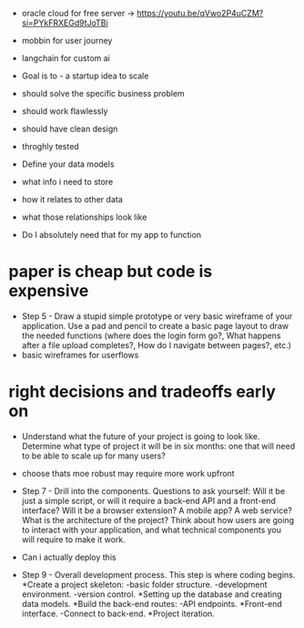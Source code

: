 - oracle cloud for free server -> https://youtu.be/qVwo2P4uCZM?si=PYkFRXEGd9tJoTBi
- mobbin for user journey
- langchain for custom ai
- Goal is to - a startup idea to scale
- should solve the specific business problem
- should work flawlessly
- should have clean design
- throghly tested

-  Define your data models
-  what info i need to store
-  how it relates to other data
-  what those relationships look like
-  Do I absolutely need that for my app to function

# paper is cheap but code is expensive
- Step 5 - Draw a stupid simple prototype or very basic wireframe of your application.
Use a pad and pencil to create a basic page layout to draw the needed functions (where does the login form go?, What happens after a file upload completes?, How do I navigate between pages?, etc.)
-  basic wireframes for userflows

# right decisions and tradeoffs early on
-  Understand what the future of your project is going to look like.
Determine what type of project it will be in six months: one that will need to be able to scale up for many users?
- choose thats moe robust may require more work upfront

- Step 7 - Drill into the components.
Questions to ask yourself: Will it be just a simple script, or will it require a back-end API and a front-end interface? Will it be a browser extension? A mobile app? A web service?
What is the architecture of the project?
Think about how users are going to interact with your application, and what technical components you will require to make it work.
- Can i actually deploy this

- Step 9 - Overall development process.
This step is where coding begins.
*Create a project skeleton:
 -basic folder structure.
 -development environment.
 -version control.
*Setting up the database and creating data models.
*Build the back-end routes:
 -API endpoints.
*Front-end interface.
 -Connect to back-end.
*Project iteration.



